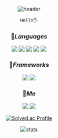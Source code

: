 <div align="center">

<head>
  <!-- Google tag (gtag.js) -->
  <script async src="https://www.googletagmanager.com/gtag/js?id=G-6T62M6MSEJ"></script>
  <script>
    window.dataLayer = window.dataLayer || [];
    function gtag(){dataLayer.push(arguments);}
    gtag('js', new Date());
  
    gtag('config', 'G-6T62M6MSEJ');
  </script>
<head/>
  
  ![header](https://capsule-render.vercel.app/api?type=cylinder&color=0:015D84,100:062F36&height=200&section=header&text=@Seopject&fontColor=E6F3D6&fontSize=70&fontAlign=70&fontAlignY=60&animation=twinkling)

  ```
  Hello🖐
  ```
  <df/>
  
  ### 📂*Languages*
 <img src="https://img.shields.io/badge/Python-4B8BBE?style=for-the-badge&logo=Python&logoColor=FFD43B">
  <img src="https://img.shields.io/badge/R-DCDCDC?style=for-the-badge&logo=R&logoColor=468284">
 <img src="https://img.shields.io/badge/Html-f5deb3?style=for-the-badge&logo=html5&logoColor=132CC0A4">
 <img src="https://img.shields.io/badge/CSS-00008b?style=for-the-badge&logo=css3&logoColor=132CC0A4">
 <img src="https://img.shields.io/badge/Javascript-f7df1e?style=for-the-badge&logo=Javascript&logoColor=323330">
    <df/>
  
   ### 📂*Frameworks*
   <img src="https://img.shields.io/badge/Django-0C4B33?style=for-the-badge&logo=Django&logoColor=132CC0A4">
   <img src="https://img.shields.io/badge/Vue-809CC9?style=for-the-badge&logo=vue.js&logoColor=4FC08D">
  
 
  
  
  ### 📂*Me*  
  <a href="https://www.instagram.com/seopject/" target="_blank"><img src="https://img.shields.io/badge/Instagram-833AB4?style=flat-square&logo=Instagram&logoColor=white"/></a>
  <a href="mailto:swork0308@gmail.com"><img src="https://img.shields.io/badge/Gmail-D44638?style=flat-square&logo=Gmail&logoColor=white&link=mailto:swork0308@gmail.com"/></a>
  
  <df/>
 
[![Solved.ac Profile](http://mazassumnida.wtf/api/v2/generate_badge?boj=seopject)](https://solved.ac/seopject/)
  
![stats](https://github-readme-stats-git-masterrstaa-rickstaa.vercel.app/api?username=Seopject&&show_icons=true&theme=cobalt)
